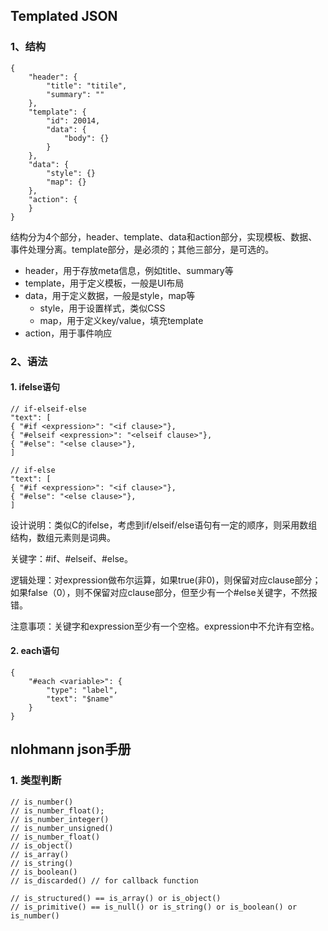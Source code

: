 ## Templated JSON

### 1、结构

```
{
    "header": {
        "title": "titile",
        "summary": ""
    },
    "template": {
        "id": 20014,
        "data": {
            "body": {}
        }
    },
    "data": {
    	"style": {}
    	"map": {}
    },
    "action": {
    }
}
```

结构分为4个部分，header、template、data和action部分，实现模板、数据、事件处理分离。template部分，是必须的；其他三部分，是可选的。

* header，用于存放meta信息，例如title、summary等
* template，用于定义模板，一般是UI布局
* data，用于定义数据，一般是style，map等
	* style，用于设置样式，类似CSS
	* map，用于定义key/value，填充template
* action，用于事件响应


### 2、语法

#### 1. ifelse语句

```
// if-elseif-else
"text": [
{ "#if <expression>": "<if clause>"},
{ "#elseif <expression>": "<elseif clause>"},
{ "#else": "<else clause>"},
]

// if-else
"text": [
{ "#if <expression>": "<if clause>"},
{ "#else": "<else clause>"},
]

```

设计说明：类似C的ifelse，考虑到if/elseif/else语句有一定的顺序，则采用数组结构，数组元素则是词典。

关键字：#if、#elseif、#else。

逻辑处理：对expression做布尔运算，如果true(非0)，则保留对应clause部分；如果false（0），则不保留对应clause部分，但至少有一个#else关键字，不然报错。

注意事项：关键字和expression至少有一个空格。expression中不允许有空格。

#### 2. each语句

```
{
	"#each <variable>": {
		"type": "label",
		"text": "$name"
	}
}
```

## nlohmann json手册

### 1. 类型判断

```
// is_number()
// is_number_float();
// is_number_integer()
// is_number_unsigned()
// is_number_float()
// is_object()
// is_array()
// is_string()
// is_boolean()
// is_discarded() // for callback function
    
// is_structured() == is_array() or is_object()
// is_primitive() == is_null() or is_string() or is_boolean() or is_number()
```

